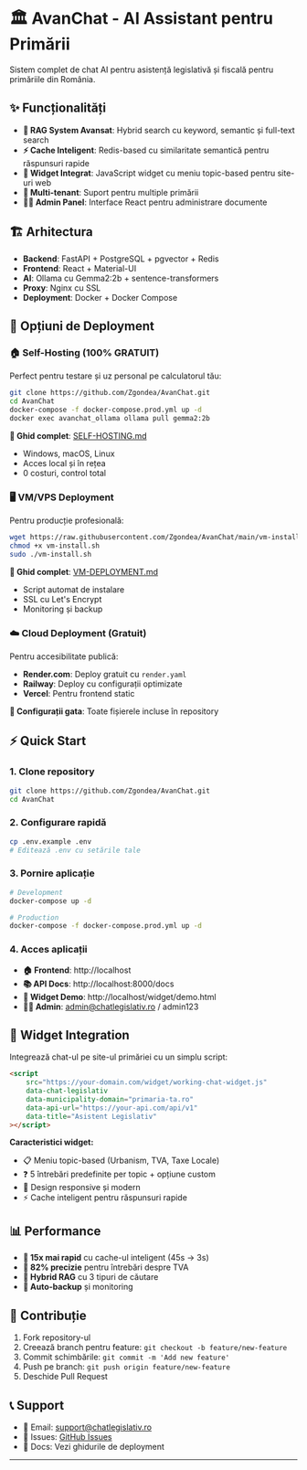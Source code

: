 # 🏛️ AvanChat - AI Assistant pentru Primării

Sistem complet de chat AI pentru asistență legislativă și fiscală pentru primăriile din România.

## ✨ Funcționalități

- **🧠 RAG System Avansat**: Hybrid search cu keyword, semantic și full-text search
- **⚡ Cache Inteligent**: Redis-based cu similaritate semantică pentru răspunsuri rapide
- **🎯 Widget Integrat**: JavaScript widget cu meniu topic-based pentru site-uri web
- **🏢 Multi-tenant**: Suport pentru multiple primării
- **👨‍💼 Admin Panel**: Interface React pentru administrare documente

## 🏗️ Arhitectura

- **Backend**: FastAPI + PostgreSQL + pgvector + Redis
- **Frontend**: React + Material-UI  
- **AI**: Ollama cu Gemma2:2b + sentence-transformers
- **Proxy**: Nginx cu SSL
- **Deployment**: Docker + Docker Compose

## 🚀 Opțiuni de Deployment

### 🏠 Self-Hosting (100% GRATUIT)
Perfect pentru testare și uz personal pe calculatorul tău:

```bash
git clone https://github.com/Zgondea/AvanChat.git
cd AvanChat
docker-compose -f docker-compose.prod.yml up -d
docker exec avanchat_ollama ollama pull gemma2:2b
```

**📖 Ghid complet**: [SELF-HOSTING.md](SELF-HOSTING.md)
- Windows, macOS, Linux
- Acces local și în rețea
- 0 costuri, control total

### 🖥️ VM/VPS Deployment
Pentru producție profesională:

```bash
wget https://raw.githubusercontent.com/Zgondea/AvanChat/main/vm-install.sh
chmod +x vm-install.sh
sudo ./vm-install.sh
```

**📖 Ghid complet**: [VM-DEPLOYMENT.md](VM-DEPLOYMENT.md)
- Script automat de instalare
- SSL cu Let's Encrypt
- Monitoring și backup

### ☁️ Cloud Deployment (Gratuit)
Pentru accesibilitate publică:

- **Render.com**: Deploy gratuit cu `render.yaml`
- **Railway**: Deploy cu configurații optimizate
- **Vercel**: Pentru frontend static

**📖 Configurații gata**: Toate fișierele incluse în repository

## ⚡ Quick Start

### 1. Clone repository
```bash
git clone https://github.com/Zgondea/AvanChat.git
cd AvanChat
```

### 2. Configurare rapidă
```bash
cp .env.example .env
# Editează .env cu setările tale
```

### 3. Pornire aplicație
```bash
# Development
docker-compose up -d

# Production
docker-compose -f docker-compose.prod.yml up -d
```

### 4. Acces aplicații
- **🏠 Frontend**: http://localhost
- **📚 API Docs**: http://localhost:8000/docs
- **🤖 Widget Demo**: http://localhost/widget/demo.html
- **👨‍💼 Admin**: admin@chatlegislativ.ro / admin123

## 🎯 Widget Integration

Integrează chat-ul pe site-ul primăriei cu un simplu script:

```html
<script 
    src="https://your-domain.com/widget/working-chat-widget.js"
    data-chat-legislativ
    data-municipality-domain="primaria-ta.ro"
    data-api-url="https://your-api.com/api/v1"
    data-title="Asistent Legislativ"
></script>
```

**Caracteristici widget:**
- 📋 Meniu topic-based (Urbanism, TVA, Taxe Locale)
- ❓ 5 întrebări predefinite per topic + opțiune custom
- 🎨 Design responsive și modern
- ⚡ Cache inteligent pentru răspunsuri rapide

## 📊 Performance

- **🚀 15x mai rapid** cu cache-ul inteligent (45s → 3s)
- **🎯 82% precizie** pentru întrebări despre TVA
- **💾 Hybrid RAG** cu 3 tipuri de căutare
- **🔄 Auto-backup** și monitoring

## 🤝 Contribuție

1. Fork repository-ul
2. Creează branch pentru feature: `git checkout -b feature/new-feature`
3. Commit schimbările: `git commit -m 'Add new feature'`
4. Push pe branch: `git push origin feature/new-feature`
5. Deschide Pull Request

## 📞 Support

- 📧 Email: support@chatlegislativ.ro
- 🐛 Issues: [GitHub Issues](https://github.com/Zgondea/AvanChat/issues)
- 📖 Docs: Vezi ghidurile de deployment

---
